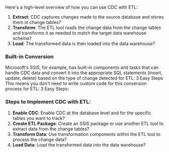 Here's a high-level overview of how you can use CDC with ETL:

1. **Extract**: CDC captures changes made to the source database and stores them in change tables?
2. **Transform**: The ETL tool reads the change data from the change tables and transforms it as needed to match the target data warehouse schema?
3. **Load**: The transformed data is then loaded into the data warehouse?

### Built-in Conversion
Microsoft's SSIS, for example, has built-in components and tasks that can handle CDC data and convert it into the appropriate SQL statements (insert, update, delete) based on the type of change detected for ETL: 3 Easy Steps
This means you don't need to write custom code for this conversion process for ETL: 3 Easy Steps:

### Steps to Implement CDC with ETL:
1. **Enable CDC**: Enable CDC at the database level and for the specific tables you want to track?
2. **Create ETL Package**: Create an SSIS package or use another ETL tool to extract data from the change tables?
3. **Transform Data**: Use transformation components within the ETL tool to process the change data?
4. **Load Data**: Load the transformed data into the data warehouse?

